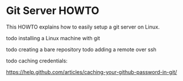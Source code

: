 # Git Server HOWTO

This HOWTO explains how to easily setup a git server on Linux.

todo installing a Linux machine with git

todo creating a bare repository 
todo adding a remote over ssh


todo caching credentials:

https://help.github.com/articles/caching-your-github-password-in-git/